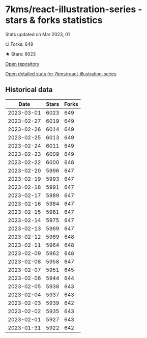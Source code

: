 # 7kms/react-illustration-series - stars & forks statistics

Stats updated on Mar 2023, 01

☋ Forks: 649

★ Stars: 6023

[Open repository](https://github.com/7kms/react-illustration-series)

[Open detailed stats for 7kms/react-illustration-series](https://reviewgithub.com/rep/7kms/react-illustration-series)

## Historical data
| Date | Stars | Forks |
|------|-------|-------|
| 2023-03-01 | 6023 | 649 | 
| 2023-02-27 | 6019 | 649 | 
| 2023-02-26 | 6014 | 649 | 
| 2023-02-25 | 6013 | 649 | 
| 2023-02-24 | 6011 | 649 | 
| 2023-02-23 | 6009 | 649 | 
| 2023-02-22 | 6000 | 648 | 
| 2023-02-20 | 5996 | 647 | 
| 2023-02-19 | 5993 | 647 | 
| 2023-02-18 | 5991 | 647 | 
| 2023-02-17 | 5989 | 647 | 
| 2023-02-16 | 5984 | 647 | 
| 2023-02-15 | 5981 | 647 | 
| 2023-02-14 | 5975 | 647 | 
| 2023-02-13 | 5969 | 647 | 
| 2023-02-12 | 5969 | 648 | 
| 2023-02-11 | 5964 | 648 | 
| 2023-02-09 | 5962 | 648 | 
| 2023-02-08 | 5958 | 647 | 
| 2023-02-07 | 5951 | 645 | 
| 2023-02-06 | 5944 | 644 | 
| 2023-02-05 | 5938 | 643 | 
| 2023-02-04 | 5937 | 643 | 
| 2023-02-03 | 5939 | 642 | 
| 2023-02-02 | 5935 | 643 | 
| 2023-02-01 | 5927 | 643 | 
| 2023-01-31 | 5922 | 642 | 

